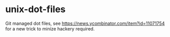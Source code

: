 # unix-dot-files

Git managed dot files, see https://news.ycombinator.com/item?id=11071754 for a new trick to minize hackery required.
